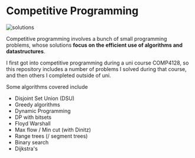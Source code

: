 # Competitive Programming
![solutions](https://img.shields.io/badge/solutions-70-blue)

Competitive programming involves a bunch of small programming problems, whose solutions **focus on the efficient use of algorithms and datastructures**.

I first got into competitive programming during a uni course COMP4128, so this repository includes a number of problems I solved during that course, and then others I completed outside of uni.

Some algorithms covered include
- Disjoint Set Union (DSU)
- Greedy algorithms
- Dynamic Programming
- DP with bitsets
- Floyd Warshall
- Max flow / Min cut (with Dinitz)
- Range trees (/ segment trees)
- Binary search
- Dijkstra's

